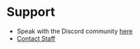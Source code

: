 # Support

- Speak with the Discord community [here](https://discord.gg/BcXFAVKJZQ)
- [Contact Staff](mailto:contact@wixonic.fr)
